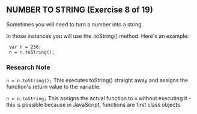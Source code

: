  ## NUMBER TO STRING (Exercise 8 of 19)

  Sometimes you will need to turn a number into a string.

  In those instances you will use the .toString() method. Here's an example:

     var n = 256;
     n = n.toString();


### Research Note

```n = n.toString();```
This executes toString() straight away and assigns the function's return value to the variable.

```n = n.toString;```
This assigns the actual function to `n` without executing it - this is possible because in JavaScript, functions are first class objects.
